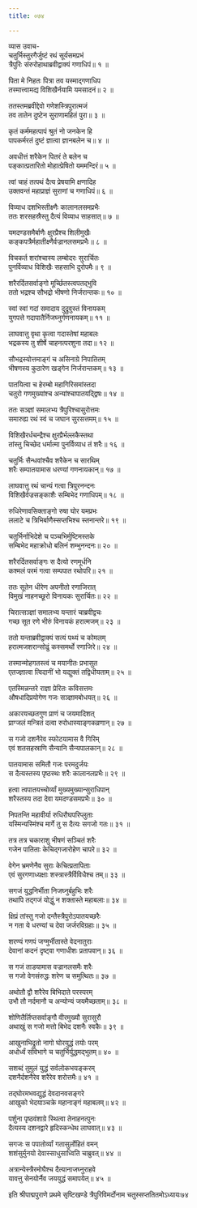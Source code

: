 ```yaml
---
title: ०७४

---
```

व्यास उवाच-  
चतुर्भिस्तुरगैर्जुष्टं रथं सूर्यसमप्रभं  
त्रैपुरिः संरुरोहाथाब्रवीद्वाक्यं गणाधिपं॥ १ ॥


पिता मे निहतः पित्रा तव यस्माद्गणाधिप  
तस्मात्त्वामद्य विशिखैर्नयामि यमसादनं॥ २ ॥


ततस्तमब्रवीद्देवो गणेशस्त्रिपुरात्मजं  
तव तातेन दुष्टेन सुराणामहितं पुरा॥ ३ ॥


कृतं कर्ममहत्पापं श्रुतं नो जनकेन हि  
पापकर्मरतं दुष्टं ज्ञात्वा ज्ञानबलेन च॥ ४ ॥


अवधीत्तं शरैकेन पितरं ते बलेन च  
पङ्कात्प्रतारितो मोहात्प्रेषितो यममन्दिरं॥ ५ ॥


त्वां चाहं तत्पथं दैत्य प्रेषयामि क्षणादिह  
उक्तवन्तं महाप्राज्ञं सुराणां च गणाधिपं॥ ६ ॥


विव्याध दशभिस्तीक्ष्णैः कालानलसमप्रभैः  
ततः शरसहस्रैस्तु दैत्यं विव्याध साहसात्॥ ७ ॥


यमदण्डसमैर्बाणैः क्षुरप्रैश्च शिलीमुखैः  
कङ्कपत्रैर्महातीक्ष्णैर्वज्रानलसमप्रभैः॥ ८ ॥


विचकर्त शरांश्चास्य लम्बोदरः सुरार्चितः  
पुनर्विव्याध विशिखैः सहसाभि दुरोपमैः॥ ९ ॥


शरैरर्दितसर्वाङ्गो मूर्च्छितस्त्वपतद्भुवि  
ततो भद्रश्च सौभद्रो भीषणो निर्जरान्तकः॥ १० ॥


स्वां स्वां गदां समादाय दुद्रुवुस्तं विनायकम्  
युगपत्ते गदापातैर्निजघ्नुर्गणनायकम्॥ ११ ॥


लाघवात्तु वृथा कृत्वा गदास्तेषां महाबलः  
भद्रकस्य तु शीर्षे चाहनत्परशुना तदा॥ १२ ॥


सौभद्रस्योत्तमाङ्गं च असिनाग्रे निपातितम्  
भीषणस्य कुठारेण खड्गेन निर्जरान्तकम्॥ १३ ॥


पातयित्वा च हेरम्बो महागिरिसमांस्तदा  
चतुरो गणमुख्यांश्च अन्यांश्चापातयद्द्विषः॥ १४ ॥


ततः सञ्ज्ञां समालभ्य त्रैपुरिश्चासुरोत्तमः  
समारुह्य रथं स्वं च जघान सुरसत्तमम्॥ १५ ॥


विशिखैरर्धचन्द्रैश्च क्षुरप्रैर्भल्लकैस्तथा  
तांस्तु चिच्छेद धर्मात्मा पुनर्विव्याध तं शरैः॥ १६ ॥


चतुर्भिः सैन्धवांश्चैव शरैकेन च सारथिम्  
शरैः सम्पातयामास धरण्यां गणनायकान्॥ १७ ॥


लाघवात्तु रथं चान्यं गत्वा त्रिपुरनन्दनः  
विशिखैर्वज्रसङ्काशैः सम्बिभेद गणाधिपम्॥ १८ ॥


रुधिरेणावसिक्ताङ्गो रुषा घोर यमप्रभः  
ललाटे च त्रिभिर्बाणैस्सप्तभिश्च स्तनान्तरे॥ १९ ॥


चतुर्भिर्नाभिदेशे च पञ्चभिर्मुष्टिमस्तके  
सम्बिभेद महाक्रोधो बलिनं शम्भुनन्दनः॥ २० ॥


शरैरर्दितसर्वाङ्गः स दैत्यो रणमूर्धनि  
कश्मलं परमं गत्वा सम्पपात रथोपरि॥ २१ ॥


ततः सूतेन धीरेण अपनीतो रणाजिरात्  
विमुखं नाहनच्छूरो विनायकः सुरार्चितः॥ २२ ॥


चिरात्सञ्ज्ञां समालभ्य यन्तारं चाब्रवीद्वचः  
गच्छ सूत रणे भीरुं विनायकं हरात्मजम्॥ २३ ॥


ततो यन्ताब्रवीद्वाक्यं सत्यं पथ्यं च कोमलम्  
हरात्मजशरान्सोढुं कस्समर्थो रणाजिरे॥ २४ ॥


तस्मान्मोहगतस्त्वं च मयानीतः प्रभासुत  
एतज्ज्ञात्वा त्विदानीं भो यद्युक्तं तद्विधीयताम्॥ २५ ॥


एतस्मिन्नन्तरे राज्ञा प्रेरितः कविसत्तमः  
औषधादिप्रयोगेण गजः सञ्ज्ञामबोधयत्॥ २६ ॥


अकारयच्छतगुण प्राणं च जयमादिशत्  
प्राग्जलं मन्त्रितं दत्वा रुरोधास्याङ्गकव्रणान्॥ २७ ॥


स गजो दशनैरेव स्फोटयामास वै गिरिम्  
एवं शतसहस्राणि सैन्यानि सैन्यपालकान्॥ २८ ॥


पातयामास समितौ गजः परमदुर्जयः  
स दैत्यस्तस्य पृष्ठस्थः शरैः कालानलप्रभैः॥ २९ ॥


हत्वा त्वपातयच्चोर्व्यां मुख्यमुख्यान्सुराधिपान्  
शरैस्तस्य तदा देवा यमदण्डसमप्रभैः॥ ३० ॥


निपतन्ति महावीर्या रुधिरौघपरिप्लुताः  
यस्मिन्यस्मिंश्च मार्गे तु स दैत्यः सगजो गतः॥ ३१ ॥


तत्र तत्र चकाराशु भीषणं सञ्चितं शरैः  
गजेन पातिताः केचिद्गजारोहेण चापरे॥ ३२ ॥


वेगेन भ्रमणेनैव सुराः केचित्प्रतापिताः  
एवं सुरगणाध्यक्षाः शस्त्रास्त्रैर्विविधैश्च तम्॥ ३३ ॥


सगजं युद्धनिर्भीता निजघ्नुर्बहुभिः शरैः  
तथापि तद्गजं योद्धुं न शक्तास्ते महाबलाः॥ ३४ ॥


क्षिप्रं तांस्तु गजो दन्तैस्त्रैपुरोऽपातयच्छरैः  
न गता ये धरण्यां च देवा जर्जरविग्रहाः॥ ३५ ॥


शरण्यं गणपं जग्मुर्भीतास्ते वेदनातुराः  
देवानां कदनं दृष्ट्वा गणाधीशः प्रतापवान्॥ ३६ ॥


स गजं ताडयामास वज्रानलसमैः शरैः  
स गजो वेगसंरुद्धः शरेण च समुत्थितः॥ ३७ ॥


अथोतौ द्वौ शरैरेव बिभिदाते परस्परम्  
उभौ तौ नर्दमानौ च अन्योन्यं जयमैच्छताम्॥ ३८ ॥


शोणितैर्लिप्तसर्वाङ्गौ वीरमुख्यौ सुरासुरौ  
अथाखुं स गजो मत्तो बिभेद दशनैः स्वकैः॥ ३९ ॥


आखुनाभिद्रुतो नागो घोरयुद्धं तयोः परम्  
अधोर्ध्वं संविभागे च चतुर्भिर्युद्धमद्भुतम्॥ ४० ॥


सशब्दं तुमुलं युद्धं सर्वलोकभयङ्करम्  
दशनैर्दशनैरेव शरैरेव शरोत्तमैः॥ ४१ ॥


तद्घोरमभवद्युद्धं देवदानवसङ्गरे  
आखुको भेदयाञ्चक्रे महानाङ्गं महाबलम्॥ ४२ ॥


पर्शुना पृष्ठवंशाग्रे स्थित्वा तेनाहनत्पुनः  
दैत्यस्य दशनद्वारे हृदिस्कन्धेथ लाघवात्॥ ४३ ॥


सगजः स पपातोर्व्यां गतासुर्लोहितं वमन्  
शशंसुर्मुनयो देवास्साधुसाध्विति चाब्रुवत्॥ ४४ ॥


अत्रान्येस्त्रैरमोघैश्च दैत्यानाजघ्नुराहवे  
यावत्तु सेनयोर्नैव जययुद्धं समापयेत्॥ ४५ ॥


इति श्रीपाद्मपुराणे प्रथमे सृष्टिखण्डे त्रैपुरिविमर्दोनाम चतुस्सप्ततितमोऽध्यायः७४